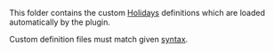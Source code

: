 This folder contains the custom [Holidays](https://github.com/holidays/holidays) definitions which are loaded automatically by the plugin.

Custom definition files must match given [syntax](https://github.com/holidays/definitions/blob/master/doc/SYNTAX.md).
